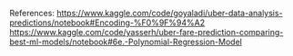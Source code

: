 References: 
https://www.kaggle.com/code/goyaladi/uber-data-analysis-predictions/notebook#Encoding-%F0%9F%94%A2
https://www.kaggle.com/code/yasserh/uber-fare-prediction-comparing-best-ml-models/notebook#6e.-Polynomial-Regression-Model
